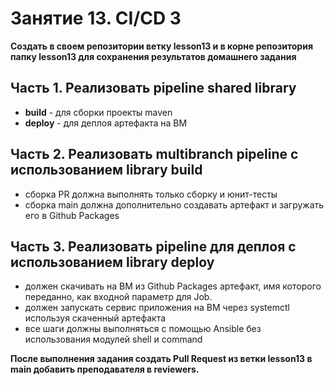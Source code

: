 # Занятие 13. CI/CD 3

**Создать в своем репозитории ветку lesson13 и в корне репозитория папку lesson13 для сохранения результатов домашнего задания**

## Часть 1. Реализовать pipeline shared library
- **build** - для сборки проекты maven
- **deploy** - для деплоя артефакта на ВМ

## Часть 2. Реализовать multibranch pipeline с использованием library build
- сборка PR должна выполнять только сборку и юнит-тесты
- cборка main должна дополнительно создавать артефакт и загружать его в Github Packages

## Часть 3. Реализовать pipeline для деплоя с использованием library deploy
- должен скачивать на ВМ из Github Packages артефакт, имя которого переданно, как входной параметр для Job.
- должен запускать сервис приложения на ВМ через systemctl используя скаченный артефакта 
- все шаги должны выполняться с помощью Ansiblе без использования модулей shell и command

**После выполнения задания создать Pull Request из ветки lesson13 в main добавить преподавателя в reviewers.**